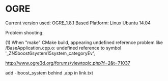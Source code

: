 # OGRE
Current version used: OGRE_1.8.1
Based Platform: Linux Ubuntu 14.04

Problem shooting:

(1) When "make" CMake build, appearing undefined reference problem like /BaseApplication.cpp.o: undefined reference to symbol '_ZN5boost6system15system_categoryEv',

http://www.ogre3d.org/forums/viewtopic.php?f=2&t=71037

add -lboost_system behind .app in link.txt
